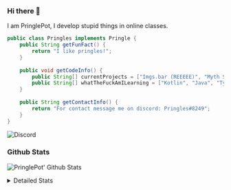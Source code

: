 ### Hi there 👋

I am PringlePot, I develop stupid things in online classes. 

```java
public class Pringles implements Pringle {
    public String getFunFact() {
        return "I like pringles!";
    }
    
    public void getCodeInfo() {
        public String[] currentProjects = ["Imgs.bar (REEEEE)", "Myth Sniper (Dead)"];
        public String[] whatTheFuckAmILearning = ["Kotlin", "Java", "Typescript", "NextJS"];
    }
    
    public String getContactInfo() {
        return "For contact message me on discord: Pringles#8249";
    }
}
```
![Discord](https://discord.c99.nl/widget/theme-1/226911291636318208.png)


### Github Stats
![PringlePot' Github Stats](https://github-readme-stats.vercel.app/api?username=PringlePot&show_icons=true&theme=dark)

<details>
  <summary>Detailed Stats</summary>
    
<!--START_SECTION:waka-->
![Lines of code](https://img.shields.io/badge/From%20Hello%20World%20I%27ve%20Written-96918%20lines%20of%20code-blue)

**🐱 My Github Data** 

> 🏆 482 Contributions in the Year 2021
 > 
> 📦 86.3 kB Used in Github's Storage 
 > 
> 💼 Opted to Hire
 > 
> 📜 7 Public Repositories 
 > 
> 🔑 9 Private Repositories  
 > 
**I'm an Early 🐤** 

```text
🌞 Morning    85 commits     █████░░░░░░░░░░░░░░░░░░░░   20.63% 
🌆 Daytime    171 commits    ██████████░░░░░░░░░░░░░░░   41.5% 
🌃 Evening    156 commits    █████████░░░░░░░░░░░░░░░░   37.86% 
🌙 Night      0 commits      ░░░░░░░░░░░░░░░░░░░░░░░░░   0.0%

```
📅 **I'm Most Productive on Sunday** 

```text
Monday       82 commits     █████░░░░░░░░░░░░░░░░░░░░   19.9% 
Tuesday      38 commits     ██░░░░░░░░░░░░░░░░░░░░░░░   9.22% 
Wednesday    54 commits     ███░░░░░░░░░░░░░░░░░░░░░░   13.11% 
Thursday     52 commits     ███░░░░░░░░░░░░░░░░░░░░░░   12.62% 
Friday       34 commits     ██░░░░░░░░░░░░░░░░░░░░░░░   8.25% 
Saturday     64 commits     ████░░░░░░░░░░░░░░░░░░░░░   15.53% 
Sunday       88 commits     █████░░░░░░░░░░░░░░░░░░░░   21.36%

```


📊 **This Week I Spent My Time On** 

```text
💬 Programming Languages: 
TypeScript               9 hrs 13 mins       █████████████████░░░░░░░░   69.81% 
Go                       3 hrs 5 mins        █████░░░░░░░░░░░░░░░░░░░░   23.34% 
HTML                     35 mins             █░░░░░░░░░░░░░░░░░░░░░░░░   4.42% 
JSON                     15 mins             ░░░░░░░░░░░░░░░░░░░░░░░░░   1.92% 
Other                    2 mins              ░░░░░░░░░░░░░░░░░░░░░░░░░   0.33%

🔥 Editors: 
VS Code                  12 hrs 30 mins      ███████████████████████░░   94.69% 
IntelliJ                 39 mins             █░░░░░░░░░░░░░░░░░░░░░░░░   5.0% 
Sublime Text             2 mins              ░░░░░░░░░░░░░░░░░░░░░░░░░   0.31%

```

**I Mostly Code in Java** 

```text
Java                     5 repos             ██████████░░░░░░░░░░░░░░░   41.67% 
Python                   2 repos             ████░░░░░░░░░░░░░░░░░░░░░   16.67% 
Kotlin                   1 repo              ██░░░░░░░░░░░░░░░░░░░░░░░   8.33% 
CSS                      1 repo              ██░░░░░░░░░░░░░░░░░░░░░░░   8.33% 
JavaScript               1 repo              ██░░░░░░░░░░░░░░░░░░░░░░░   8.33%

```



 Last Updated on 15/07/2021
<!--END_SECTION:waka-->
</details>

